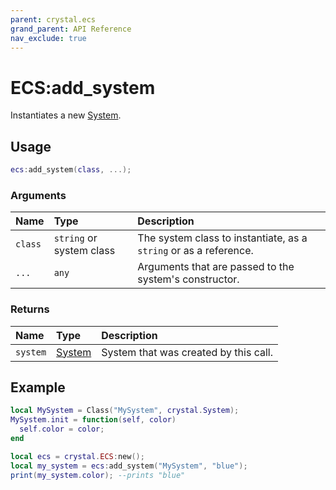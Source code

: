 ```yaml
---
parent: crystal.ecs
grand_parent: API Reference
nav_exclude: true
---
```


# ECS:add_system

Instantiates a new [System](system).

## Usage

```lua
ecs:add_system(class, ...);
```

### Arguments

| Name    | Type                     | Description                                                       |
| :------ | :----------------------- | :---------------------------------------------------------------- |
| `class` | `string` or system class | The system class to instantiate, as a `string` or as a reference. |
| `...`   | `any`                    | Arguments that are passed to the system's constructor.            |

### Returns

| Name     | Type             | Description                           |
| :------- | :--------------- | :------------------------------------ |
| `system` | [System](system) | System that was created by this call. |

## Example

```lua
local MySystem = Class("MySystem", crystal.System);
MySystem.init = function(self, color)
  self.color = color;
end

local ecs = crystal.ECS:new();
local my_system = ecs:add_system("MySystem", "blue");
print(my_system.color); --prints "blue"
```
